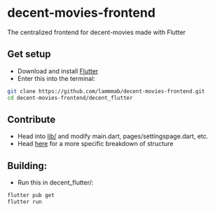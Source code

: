 # decent-movies-frontend
The centralized frontend for decent-movies made with Flutter

## Get setup
* Download and install [Flutter](https://docs.flutter.dev/get-started/install)
* Enter this into the terminal:
```bash
git clone https://github.com/lammmab/decent-movies-frontend.git
cd decent-movies-frontend/decent_flutter
```

## Contribute
* Head into [lib/](https://github.com/lammmab/decent-movies-frontend/tree/main/decent_flutter/lib) and modify main.dart, pages/settingspage.dart, etc.
* Head [here](https://github.com/lammmab/decent-movies-frontend/blob/main/decent_flutter/CONTRIBUTING.md) for a more specific breakdown of structure

## Building:
* Run this in decent_flutter/:

```bash
flutter pub get
flutter run
```

